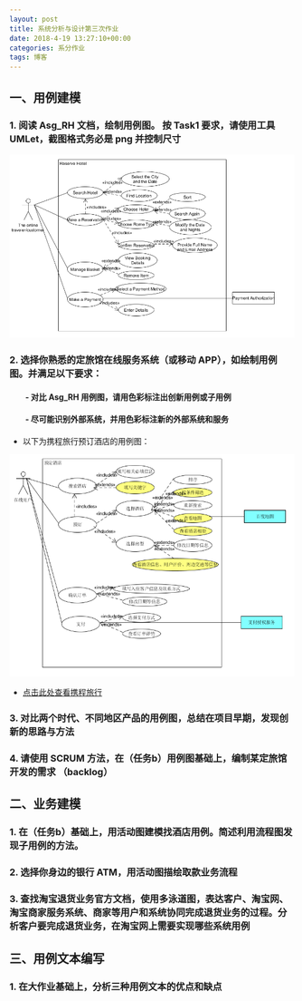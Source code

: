 ```yaml
---
layout: post
title: 系统分析与设计第三次作业
date: 2018-4-19 13:27:10+00:00
categories: 系分作业
tags: 博客
---
```


## 一、用例建模
### 1.  阅读 Asg_RH 文档，绘制用例图。 按 Task1 要求，请使用工具 UMLet，截图格式务必是 png 并控制尺寸

<div align="center"><img src="https://github.com/south270/south270.github.io/blob/master/image/h3/1.png?raw=true"></div>

### 2. 选择你熟悉的定旅馆在线服务系统（或移动 APP），如绘制用例图。并满足以下要求：
#### 　　- 对比 Asg_RH 用例图，请用色彩标注出创新用例或子用例
#### 　　- 尽可能识别外部系统，并用色彩标注新的外部系统和服务

- 以下为携程旅行预订酒店的用例图：
<div align="center">
<img src="https://github.com/south270/south270.github.io/blob/master/image/h3/2.png?raw=true" >
</div>

- [点击此处查看携程旅行](http://hotels.ctrip.com/)

### 3. 对比两个时代、不同地区产品的用例图，总结在项目早期，发现创新的思路与方法
### 4. 请使用 SCRUM 方法，在（任务b）用例图基础上，编制某定旅馆开发的需求 （backlog）
## 二、业务建模
### 1.  在（任务b）基础上，用活动图建模找酒店用例。简述利用流程图发现子用例的方法。
### 2. 选择你身边的银行 ATM，用活动图描绘取款业务流程
### 3. 查找淘宝退货业务官方文档，使用多泳道图，表达客户、淘宝网、淘宝商家服务系统、商家等用户和系统协同完成退货业务的过程。分析客户要完成退货业务，在淘宝网上需要实现哪些系统用例
## 三、用例文本编写
### 1. 在大作业基础上，分析三种用例文本的优点和缺点
